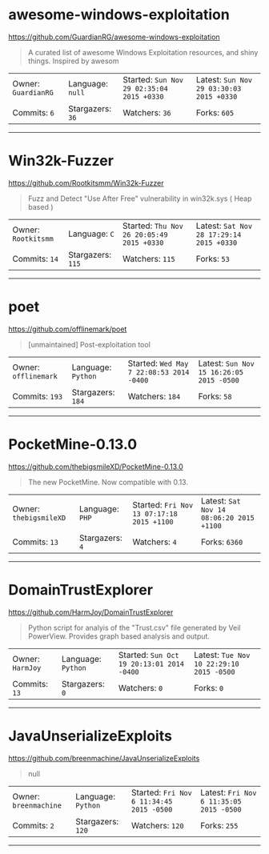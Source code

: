 # awesome-windows-exploitation

https://github.com/GuardianRG/awesome-windows-exploitation
<blockquote>
A curated list of awesome Windows Exploitation resources, and shiny things. Inspired by awesom
</blockquote>

<table>
<tr><td>Owner: <code>GuardianRG</code></td>
    <td>Language: <code>null</code></td>
    <td>Started: <code>Sun Nov 29 02:35:04 2015 +0330</code></td>
    <td>Latest: <code>Sun Nov 29 03:30:03 2015 +0330</code></td></tr>
<tr><td>Commits: <code>6</code></td>
    <td>Stargazers: <code>36</code></td>
    <td>Watchers: <code>36</code></td>
    <td>Forks: <code>605</code></td></tr>
</table>

---

# Win32k-Fuzzer

https://github.com/Rootkitsmm/Win32k-Fuzzer
<blockquote>
Fuzz and Detect &quot;Use After Free&quot; vulnerability  in win32k.sys ( Heap based )
</blockquote>

<table>
<tr><td>Owner: <code>Rootkitsmm</code></td>
    <td>Language: <code>C</code></td>
    <td>Started: <code>Thu Nov 26 20:05:49 2015 +0330</code></td>
    <td>Latest: <code>Sat Nov 28 17:29:14 2015 +0330</code></td></tr>
<tr><td>Commits: <code>14</code></td>
    <td>Stargazers: <code>115</code></td>
    <td>Watchers: <code>115</code></td>
    <td>Forks: <code>53</code></td></tr>
</table>

---

# poet

https://github.com/offlinemark/poet
<blockquote>
[unmaintained] Post-exploitation tool 
</blockquote>

<table>
<tr><td>Owner: <code>offlinemark</code></td>
    <td>Language: <code>Python</code></td>
    <td>Started: <code>Wed May 7 22:08:53 2014 -0400</code></td>
    <td>Latest: <code>Sun Nov 15 16:26:05 2015 -0500</code></td></tr>
<tr><td>Commits: <code>193</code></td>
    <td>Stargazers: <code>184</code></td>
    <td>Watchers: <code>184</code></td>
    <td>Forks: <code>58</code></td></tr>
</table>

---

# PocketMine-0.13.0

https://github.com/thebigsmileXD/PocketMine-0.13.0
<blockquote>
The new PocketMine. Now compatible with 0.13.
</blockquote>

<table>
<tr><td>Owner: <code>thebigsmileXD</code></td>
    <td>Language: <code>PHP</code></td>
    <td>Started: <code>Fri Nov 13 07:17:18 2015 +1100</code></td>
    <td>Latest: <code>Sat Nov 14 08:06:20 2015 +1100</code></td></tr>
<tr><td>Commits: <code>13</code></td>
    <td>Stargazers: <code>4</code></td>
    <td>Watchers: <code>4</code></td>
    <td>Forks: <code>6360</code></td></tr>
</table>

---

# DomainTrustExplorer

https://github.com/HarmJoy/DomainTrustExplorer
<blockquote>
Python script for analyis of the &quot;Trust.csv&quot; file generated by Veil PowerView. Provides graph based analysis and output. 
</blockquote>

<table>
<tr><td>Owner: <code>HarmJoy</code></td>
    <td>Language: <code>Python</code></td>
    <td>Started: <code>Sun Oct 19 20:13:01 2014 -0400</code></td>
    <td>Latest: <code>Tue Nov 10 22:29:10 2015 -0500</code></td></tr>
<tr><td>Commits: <code>13</code></td>
    <td>Stargazers: <code>0</code></td>
    <td>Watchers: <code>0</code></td>
    <td>Forks: <code>0</code></td></tr>
</table>

---

# JavaUnserializeExploits

https://github.com/breenmachine/JavaUnserializeExploits
<blockquote>
null
</blockquote>

<table>
<tr><td>Owner: <code>breenmachine</code></td>
    <td>Language: <code>Python</code></td>
    <td>Started: <code>Fri Nov 6 11:34:45 2015 -0500</code></td>
    <td>Latest: <code>Fri Nov 6 11:35:05 2015 -0500</code></td></tr>
<tr><td>Commits: <code>2</code></td>
    <td>Stargazers: <code>120</code></td>
    <td>Watchers: <code>120</code></td>
    <td>Forks: <code>255</code></td></tr>
</table>

---


